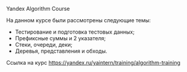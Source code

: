 Yandex Algorithm Course

На данном курсе были рассмотрены следующие темы:
 - Тестирование и подготовка тестовых данных;
 - Префиксные суммы и 2 указателя;
 - Стеки, очереди, деки;
 - Деревья, представления и обходы.

Ссылка на курс
https://yandex.ru/yaintern/training/algorithm-training
